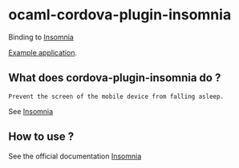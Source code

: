 # ocaml-cordova-plugin-insomnia

Binding to
[Insomnia](https://github.com/EddyVerbruggen/Insomnia-PhoneGap-Plugin)

[Example
application](https://github.com/dannywillems/ocaml-cordova-plugin-insomnia-example).

## What does cordova-plugin-insomnia do ?

```
Prevent the screen of the mobile device from falling asleep.
```
See
[Insomnia](https://github.com/EddyVerbruggen/Insomnia-PhoneGap-Plugin)

## How to use ?

See the official documentation
[Insomnia](https://github.com/EddyVerbruggen/Insomnia-PhoneGap-Plugin)
